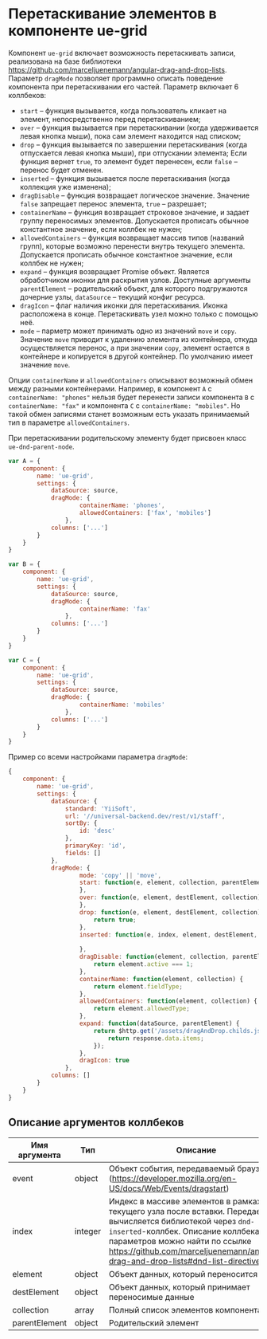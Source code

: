 # Перетаскивание элементов в компоненте ue-grid

Компонент `ue-grid` включает возможность перетаскивать записи, реализована на базе библиотеки https://github.com/marceljuenemann/angular-drag-and-drop-lists.
Параметр `dragMode` позволяет программно описать поведение компонента при перетаскивании его частей. 
Параметр включает 6 коллбеков:
* `start` – функция вызывается, когда пользователь кликает на элемент, непосредственно перед перетаскиванием;
* `over` – функция вызывается при перетаскивании (когда удерживается левая кнопка мыши), пока сам элемент находится над списком;
* `drop` – функция вызывается по завершении перетаскивания (когда отпускается левая кнопка мыши), при отпускании элемента;
    Если функция вернет `true`, то элемент будет перенесен, если `false` – перенос будет отменен.
* `inserted` – функция вызывается после перетаскивания (когда коллекция уже изменена);
* `dragDisable` – функция возвращает логическое значение. Значение `false` запрещает перенос элемента, `true` – разрешает;
* `containerName` – функция возвращает строковое значение, и задает группу переносимых элементов. Допускается прописать обычное константное значение, если коллбек не нужен;
* `allowedContainers` – функция возвращает массив типов (названий групп), которые возможно перенести внутрь текущего элемента. Допускается прописать обычное константное значение, если коллбек не нужен;
* `expand` – функция возвращает Promise объект. Является обработчиком иконки для раскрытия узлов. Доступные аргументы `parentElement` – родительский объект, для которого подгружаются дочерние узлы, `dataSource` – текущий конфиг ресурса.
* `dragIcon` – флаг наличия иконки для перетаскивания. Иконка расположена в конце. Перетаскивать узел можно только с помощью неё.
* `mode` – парметр может принимать одно из значений `move` и `copy`. Значение `move` приводит к удалению элемента из контейнера, откуда осуществляется перенос, а при значении `copy`, элемент остается в контейнере и копируется в другой контейнер. По умолчанию имеет значение `move`.

Опции `containerName` и `allowedContainers` описывают возможный обмен между разными контейнерами. Например, в компонент `A` с `containerName: "phones"` нельзя будет перенести записи компонента `B` с `containerName: "fax"` и компонента `C` c `containerName: "mobiles"`. Но такой обмен записями станет возможным есть указать принимаемый тип в параметре `allowedContainers`.

При перетаскивании родительскому элементу будет присвоен класс `ue-dnd-parent-node`.
```javascript
var A = {
    component: {
        name: 'ue-grid',
        settings: {            
            dataSource: source,
            dragMode: {
                    containerName: 'phones',
                    allowedContainers: ['fax', 'mobiles']
                },
            columns: ['...']
        }
    }
}

var B = {
    component: {
        name: 'ue-grid',
        settings: {            
            dataSource: source,
            dragMode: {
                    containerName: 'fax'
                },
            columns: ['...']
        }
    }
}

var C = {
    component: {
        name: 'ue-grid',
        settings: {            
            dataSource: source,
            dragMode: {
                    containerName: 'mobiles'
                },
            columns: ['...']
        }
    }
}
```

Пример со всеми настройками параметра `dragMode`:

```javascript
{
    component: {
        name: 'ue-grid',
        settings: {            
            dataSource: {
                standard: 'YiiSoft',
                url: '//universal-backend.dev/rest/v1/staff',
                sortBy: {
                    id: 'desc'
                },
                primaryKey: 'id',
                fields: []
            },
            dragMode: {
                    mode: 'copy' || 'move',
                    start: function(e, element, collection, parentElement, index) {
                    },
                    over: function(e, element, destElement, collection) {
                    },
                    drop: function(e, element, destElement, collection) {
                        return true;
                    },
                    inserted: function(e, index, element, destElement, collection) {
                        
                    },
                    dragDisable: function(element, collection, parentElement) {
                        return element.active === 1;
                    },
                    containerName: function(element, collection) {
                        return element.fieldType;
                    },
                    allowedContainers: function(element, collection) {
                        return element.allowedType;
                    },
                    expand: function(dataSource, parentElement) {
                        return $http.get('/assets/dragAndDrop.childs.json').then(function(response) {
                            return response.data.items;
                        });
                    },
                    dragIcon: true                    
                },
            columns: []
        }
    }
}
```

## Описание аргументов коллбеков

| Имя аргумента | Тип | Описание |
| --- | --- | --- |
| event | object | Объект события, передаваемый браузером (https://developer.mozilla.org/en-US/docs/Web/Events/dragstart) |
| index | integer | Индекс в массиве элементов в рамках текущего узла после вставки. Передается и вычисляется библиотекой через `dnd-inserted`-коллбек. Описание коллбека и его параметров можно найти по ссылке https://github.com/marceljuenemann/angular-drag-and-drop-lists#dnd-list-directive|
| element | object | Объект данных, который переносится |
| destElement | object | Объект данных, который принимает переносимые данные |
| collection | array | Полный список элементов компонента |
| parentElement | object | Родительский элемент |

